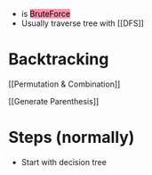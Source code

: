 - is <mark style="background: #FF5582A6;">BruteForce</mark>
- Usually traverse tree with [[DFS]]

# Backtracking

[[Permutation & Combination]]

[[Generate Parenthesis]]

# Steps (normally)

- Start with decision tree